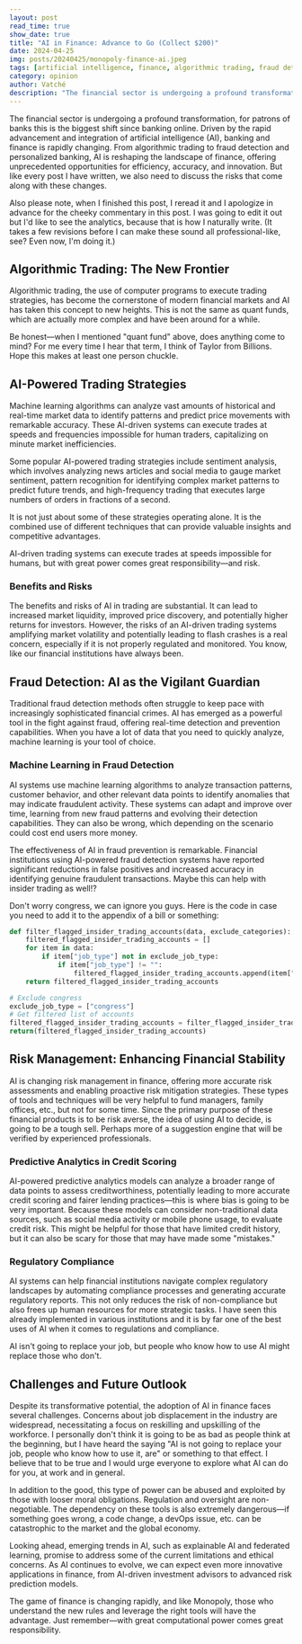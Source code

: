 ```yaml
---
layout: post
read_time: true
show_date: true
title: "AI in Finance: Advance to Go (Collect $200)"
date: 2024-04-25
img: posts/20240425/monopoly-finance-ai.jpeg
tags: [artificial intelligence, finance, algorithmic trading, fraud detection, risk management, data privacy]
category: opinion
author: Vatché
description: "The financial sector is undergoing a profound transformation driven by AI. From algorithmic trading to fraud detection, AI is reshaping finance with unprecedented opportunities—and significant risks."
---
```


The financial sector is undergoing a profound transformation, for patrons of banks this is the biggest shift since banking online. Driven by the rapid advancement and integration of artificial intelligence (AI), banking and finance is rapidly changing. From algorithmic trading to fraud detection and personalized banking, AI is reshaping the landscape of finance, offering unprecedented opportunities for efficiency, accuracy, and innovation. But like every post I have written, we also need to discuss the risks that come along with these changes.

Also please note, when I finished this post, I reread it and I apologize in advance for the cheeky commentary in this post. I was going to edit it out but I'd like to see the analytics, because that is how I naturally write. (It takes a few revisions before I can make these sound all professional-like, see? Even now, I'm doing it.)

## Algorithmic Trading: The New Frontier

Algorithmic trading, the use of computer programs to execute trading strategies, has become the cornerstone of modern financial markets and AI has taken this concept to new heights. This is not the same as quant funds, which are actually more complex and have been around for a while.

Be honest—when I mentioned "quant fund" above, does anything come to mind? For me every time I hear that term, I think of Taylor from Billions. Hope this makes at least one person chuckle.

## AI-Powered Trading Strategies

Machine learning algorithms can analyze vast amounts of historical and real-time market data to identify patterns and predict price movements with remarkable accuracy. These AI-driven systems can execute trades at speeds and frequencies impossible for human traders, capitalizing on minute market inefficiencies.

Some popular AI-powered trading strategies include sentiment analysis, which involves analyzing news articles and social media to gauge market sentiment, pattern recognition for identifying complex market patterns to predict future trends, and high-frequency trading that executes large numbers of orders in fractions of a second.

It is not just about some of these strategies operating alone. It is the combined use of different techniques that can provide valuable insights and competitive advantages.

<tweet>AI-driven trading systems can execute trades at speeds impossible for humans, but with great power comes great responsibility—and risk.</tweet>

### Benefits and Risks

The benefits and risks of AI in trading are substantial. It can lead to increased market liquidity, improved price discovery, and potentially higher returns for investors. However, the risks of an AI-driven trading systems amplifying market volatility and potentially leading to flash crashes is a real concern, especially if it is not properly regulated and monitored. You know, like our financial institutions have always been.

## Fraud Detection: AI as the Vigilant Guardian

Traditional fraud detection methods often struggle to keep pace with increasingly sophisticated financial crimes. AI has emerged as a powerful tool in the fight against fraud, offering real-time detection and prevention capabilities. When you have a lot of data that you need to quickly analyze, machine learning is your tool of choice.

### Machine Learning in Fraud Detection

AI systems use machine learning algorithms to analyze transaction patterns, customer behavior, and other relevant data points to identify anomalies that may indicate fraudulent activity. These systems can adapt and improve over time, learning from new fraud patterns and evolving their detection capabilities. They can also be wrong, which depending on the scenario could cost end users more money.

The effectiveness of AI in fraud prevention is remarkable. Financial institutions using AI-powered fraud detection systems have reported significant reductions in false positives and increased accuracy in identifying genuine fraudulent transactions. Maybe this can help with insider trading as well!?

Don't worry congress, we can ignore you guys. Here is the code in case you need to add it to the appendix of a bill or something:

```python
def filter_flagged_insider_trading_accounts(data, exclude_categories):
    filtered_flagged_insider_trading_accounts = []
    for item in data:
        if item["job_type"] not in exclude_job_type:
            if item["job_type"] != "":
                filtered_flagged_insider_trading_accounts.append(item["account_number"])
    return filtered_flagged_insider_trading_accounts

# Exclude congress
exclude_job_type = ["congress"]
# Get filtered list of accounts
filtered_flagged_insider_trading_accounts = filter_flagged_insider_trading_accounts(data, exclude_job_type)
return(filtered_flagged_insider_trading_accounts)
```

## Risk Management: Enhancing Financial Stability

AI is changing risk management in finance, offering more accurate risk assessments and enabling proactive risk mitigation strategies. These types of tools and techniques will be very helpful to fund managers, family offices, etc., but not for some time. Since the primary purpose of these financial products is to be risk averse, the idea of using AI to decide, is going to be a tough sell. Perhaps more of a suggestion engine that will be verified by experienced professionals.

### Predictive Analytics in Credit Scoring

AI-powered predictive analytics models can analyze a broader range of data points to assess creditworthiness, potentially leading to more accurate credit scoring and fairer lending practices—this is where bias is going to be very important. Because these models can consider non-traditional data sources, such as social media activity or mobile phone usage, to evaluate credit risk. This might be helpful for those that have limited credit history, but it can also be scary for those that may have made some "mistakes."

### Regulatory Compliance

AI systems can help financial institutions navigate complex regulatory landscapes by automating compliance processes and generating accurate regulatory reports. This not only reduces the risk of non-compliance but also frees up human resources for more strategic tasks. I have seen this already implemented in various institutions and it is by far one of the best uses of AI when it comes to regulations and compliance.

<tweet>AI isn't going to replace your job, but people who know how to use AI might replace those who don't.</tweet>

## Challenges and Future Outlook

Despite its transformative potential, the adoption of AI in finance faces several challenges. Concerns about job displacement in the industry are widespread, necessitating a focus on reskilling and upskilling of the workforce. I personally don't think it is going to be as bad as people think at the beginning, but I have heard the saying "AI is not going to replace your job, people who know how to use it, are" or something to that effect. I believe that to be true and I would urge everyone to explore what AI can do for you, at work and in general.

In addition to the good, this type of power can be abused and exploited by those with looser moral obligations. Regulation and oversight are non-negotiable. The dependency on these tools is also extremely dangerous—if something goes wrong, a code change, a devOps issue, etc. can be catastrophic to the market and the global economy.

Looking ahead, emerging trends in AI, such as explainable AI and federated learning, promise to address some of the current limitations and ethical concerns. As AI continues to evolve, we can expect even more innovative applications in finance, from AI-driven investment advisors to advanced risk prediction models.

The game of finance is changing rapidly, and like Monopoly, those who understand the new rules and leverage the right tools will have the advantage. Just remember—with great computational power comes great responsibility.